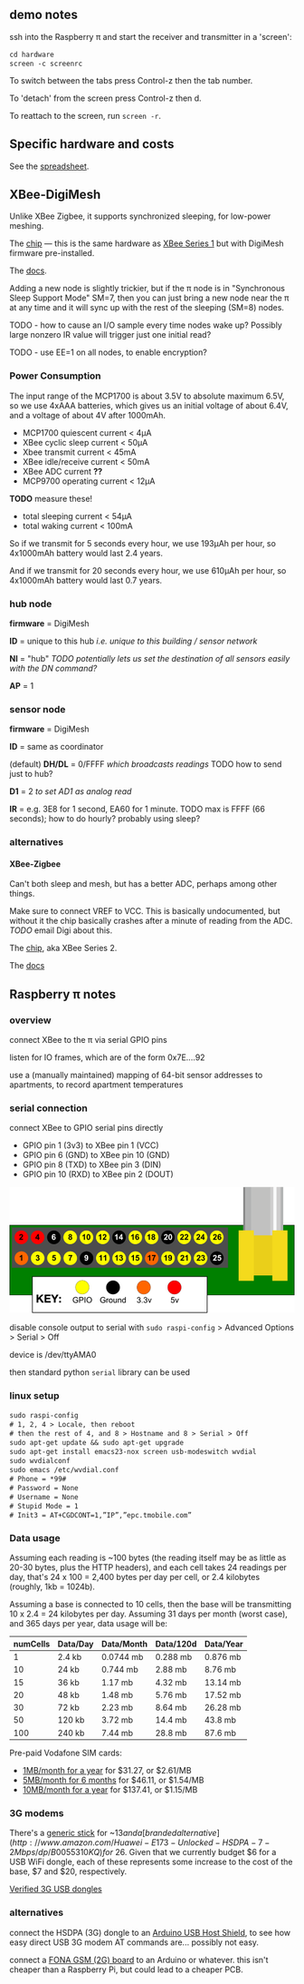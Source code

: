## demo notes

ssh into the Raspberry π and start the receiver and transmitter in a 'screen':

    cd hardware
    screen -c screenrc
    
To switch between the tabs press Control-z then the tab number.

To 'detach' from the screen press Control-z then d.

To reattach to the screen, run `screen -r`.

## Specific hardware and costs

See the [spreadsheet](https://docs.google.com/spreadsheets/d/1aLX0yPriqRYv9exc7hV8ZaoWDZZKsPV997NUnLpyvPM/edit?usp=sharing).

## XBee-DigiMesh

Unlike XBee Zigbee, it supports synchronized sleeping, for low-power meshing.

The [chip](http://www.digikey.com/product-detail/en/XB24-DMPIT-250/602-1338-ND/3482610) — this is the same hardware as [XBee Series 1](http://www.digikey.com/product-detail/en/XB24-API-001/602-1273-ND/3482588) but with DigiMesh firmware pre-installed.

The [docs](http://ftp1.digi.com/support/documentation/90000991_L.pdf).

Adding a new node is slightly trickier, but if the π node is in "Synchronous Sleep Support Mode" SM=7, then you can just bring a new node near the π at any time and it will sync up with the rest of the sleeping (SM=8) nodes.

TODO - how to cause an I/O sample every time nodes wake up? Possibly large nonzero IR value will trigger just one initial read?

TODO - use EE=1 on all nodes, to enable encryption?

### Power Consumption

The input range of the MCP1700 is about 3.5V to absolute maximum 6.5V,
so we use 4xAAA batteries, which gives us an initial voltage of about 6.4V, and a voltage of about 4V after 1000mAh.

- MCP1700 quiescent current < 4µA
- XBee cyclic sleep current < 50µA
- Xbee transmit current < 45mA
- XBee idle/receive current < 50mA
- XBee ADC current **??**
- MCP9700 operating current < 12µA

**TODO** measure these!
- total sleeping current < 54µA
- total waking current < 100mA

So if we transmit for 5 seconds every hour, we use 193µAh per hour, so 4x1000mAh battery would last 2.4 years.

And if we transmit for 20 seconds every hour, we use 610µAh per hour, so 4x1000mAh battery would last 0.7 years.


### hub node

**firmware** = DigiMesh

**ID** = unique to this hub _i.e. unique to this building / sensor network_

**NI** = "hub" _TODO potentially lets us set the destination of all sensors easily with the DN command?_

**AP** = 1

### sensor node

**firmware** = DigiMesh

**ID** = same as coordinator

(default) **DH/DL** = 0/FFFF _which broadcasts readings_ TODO how to send just to hub?

**D1** = 2 _to set AD1 as analog read_

**IR** = e.g. 3E8 for 1 second, EA60 for 1 minute. TODO max is FFFF (66 seconds); how to do hourly? probably using sleep?


### alternatives

#### XBee-Zigbee

Can't both sleep and mesh, but has a better ADC, perhaps among other things.

Make sure to connect VREF to VCC. This is basically undocumented, but without it the chip basically crashes after a minute of reading from the ADC. _TODO_ email Digi about this.

The [chip](http://www.digikey.com/product-detail/en/XB24-Z7PIT-004/602-1275-ND/3482624), aka XBee Series 2.

The [docs](http://ftp1.digi.com/support/documentation/90000976_S.pdf)


## Raspberry π notes

### overview

connect XBee to the π via serial GPIO pins

listen for IO frames, which are of the form 0x7E....92

use a (manually maintained) mapping of 64-bit sensor addresses to apartments, to record apartment temperatures

### serial connection

connect XBee to GPIO serial pins directly

- GPIO pin 1 (3v3) to XBee pin 1 (VCC)
- GPIO pin 6 (GND) to XBee pin 10 (GND)
- GPIO pin 8 (TXD) to XBee pin 3 (DIN)
- GPIO pin 10 (RXD) to XBee pin 2 (DOUT)

![GPIO pin layout](doc/basic-gpio-layout.png)

disable console output to serial with `sudo raspi-config` > Advanced Options > Serial > Off

device is /dev/ttyAMA0

then standard python `serial` library can be used

### linux setup

    sudo raspi-config
    # 1, 2, 4 > Locale, then reboot
    # then the rest of 4, and 8 > Hostname and 8 > Serial > Off
    sudo apt-get update && sudo apt-get upgrade
    sudo apt-get install emacs23-nox screen usb-modeswitch wvdial
    sudo wvdialconf
    sudo emacs /etc/wvdial.conf
    # Phone = *99#
    # Password = None
    # Username = None
    # Stupid Mode = 1
    # Init3 = AT+CGDCONT=1,”IP”,”epc.tmobile.com”

### Data usage

Assuming each reading is ~100 bytes (the reading itself may be as little as 20-30 bytes, plus the HTTP headers), and each cell takes 24 readings per day, that's 24 x 100 = 2,400 bytes per day per cell, or 2.4 kilobytes (roughly, 1kb = 1024b).

Assuming a base is connected to 10 cells, then the base will be transmitting 10 x 2.4 = 24 kilobytes per day.
Assuming 31 days per month (worst case), and 365 days per year, data usage will be:

|numCells|Data/Day|Data/Month|Data/120d|Data/Year|
|--------|--------|----------|---------|---------|
|1       |2.4 kb  |0.0744 mb |0.288 mb |0.876 mb |
|10      |24 kb   |0.744 mb  |2.88 mb  |8.76 mb  |
|15      |36 kb   |1.17 mb   |4.32 mb  |13.14 mb |
|20      |48 kb   |1.48 mb   |5.76 mb  |17.52 mb |
|30      |72 kb   |2.23 mb   |8.64 mb  |26.28 mb |
|50      |120 kb  |3.72 mb   |14.4 mb  |43.8 mb  |
|100     |240 kb  |7.44 mb   |28.8 mb  |87.6 mb  |

Pre-paid Vodafone SIM cards:
- [1MB/month for a year](http://www.embeddedworks.net/wsim2730.html) for $31.27, or $2.61/MB
- [5MB/month for 6 months](http://www.embeddedworks.net/wsim2737.html) for $46.11, or $1.54/MB
- [10MB/month for a year](http://www.embeddedworks.net/wsim2786.html) for $137.41, or $1.15/MB

### 3G modems

There's a [generic stick](http://www.amazon.com/Generic-Wireless-7-2Mbps-Dongle-Function/dp/B00MHAKIJY/ref=sr_1_10?ie=UTF8&qid=1410451158&sr=8-10&keywords=usb+modem+wireless) for ~$13 and a [branded alternative](http://www.amazon.com/Huawei-E173-Unlocked-HSDPA-7-2Mbps/dp/B0055310KQ) for ~$26. Given that we currently budget $6 for a USB WiFi dongle, each of these represents some increase to the cost of the base, $7 and $20, respectively.

[Verified 3G USB dongles](http://elinux.org/RPi_VerifiedPeripherals#USB_3G_Dongles)

### alternatives

connect the HSDPA (3G) dongle to an [Arduino USB Host Shield](https://www.sparkfun.com/products/9947), to see how easy direct USB 3G modem AT commands are... possibly not easy.

connect a [FONA GSM (2G) board](https://www.adafruit.com/fona) to an Arduino or whatever. this isn't cheaper than a Raspberry Pi, but could lead to a cheaper PCB.
